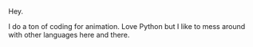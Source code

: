 Hey. 

I do a ton of coding for animation. 
Love Python but I like to mess around with other languages here and there. 



<!---
geodesicPenguin/geodesicPenguin is a ✨ special ✨ repository because its `README.md` (this file) appears on your GitHub profile.
You can click the Preview link to take a look at your changes.
--->
